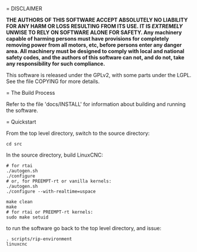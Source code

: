 = DISCLAIMER

**THE AUTHORS OF THIS SOFTWARE ACCEPT ABSOLUTELY NO LIABILITY FOR ANY HARM OR LOSS RESULTING FROM ITS USE.
IT IS _EXTREMELY_ UNWISE TO RELY ON SOFTWARE ALONE FOR SAFETY.
Any machinery capable of harming persons must have provisions for completely removing power from all motors, etc, before persons enter any danger area.
All machinery must be designed to comply with local and national safety codes, and the authors of this software can not, and do not, take any responsibility for such compliance.**


This software is released under the GPLv2, with some parts under the LGPL.
See the file COPYING for more details.


= The Build Process

Refer to the file 'docs/INSTALL' for information about building and 
running the software.
    

= Quickstart

From the top level directory, switch to the source directory:

    cd src

In the source directory, build LinuxCNC:

    # for rtai
    ./autogen.sh
    ./configure
    # or, for PREEMPT-rt or vanilla kernels:
    ./autogen.sh
    ./configure --with-realtime=uspace

    make clean
    make
    # for rtai or PREEMPT-rt kernels:
    sudo make setuid

to run the software go back to the top level directory, and issue:

    . scripts/rip-environment
    linuxcnc

